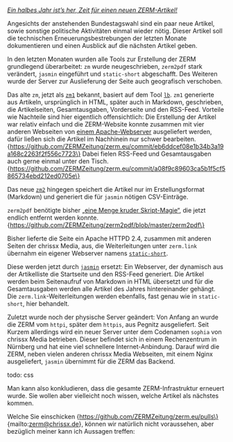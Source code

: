 [_Ein halbes Jahr ist’s her, Zeit für einen neuen ZERM-Artikel!_](https://twitter.com/nichtchrissx/status/1409117348108324866)

Angesichts der anstehenden Bundestagswahl sind ein paar neue Artikel, sowie sonstige politische Aktivitäten einmal wieder nötig. Dieser Artikel soll die technischen Erneuerungsbestrebungen der letzten Monate dokumentieren und einen Ausblick auf die nächsten Artikel geben.

In den letzten Monaten wurden alle Tools zur Erstellung der ZERM grundlegend überarbeitet: `zm` wurde neugeschrieben, `zerm2pdf` stark verändert, `jasmin` eingeführt und `static-short` abgeschafft. Des Weiteren wurde der Server zur Auslieferung der Seite auch geografisch verschoben.

Das alte `zm`, jetzt als [`zm1`](https://github.com/ZERMZeitung/zm1) bekannt, basiert auf dem Tool [`lb`](https://github.com/LukeSmithxyz/lb). `zm1` generierte aus Artikeln, ursprünglich in HTML, später auch in Markdown, geschrieben, die Artikelseiten, Gesamtausgaben, Vorderseite und den RSS-Feed. Vorteile wie Nachteile sind hier eigentlich offensichtlich: Die Erstellung der Artikel war relativ einfach und die ZERM-Website konnte zusammen mit vier anderen Webseiten von [einem Apache-Webserver](https://github.com/chrissxMedia/chrissx.de.conf.sh/blob/14b0712def19e791c0e3d28e000b86f7259ef9e0/apache2/default-ssl.conf) ausgeliefert werden, dafür ließen sich die Artikel im Nachhinein nur schwer bearbeiten. \{https://github.com/ZERMZeitung/zerm.eu/commit/eb6ddcef08e1b34b3a19a168c2263f2f556c7723\} Dabei fielen RSS-Feed und Gesamtausgaben auch gerne einmal unter den Tisch. \{https://github.com/ZERMZeitung/zerm.eu/commit/a08f9c89603ca5b1f5cf5865734ebd212ed0705e\}

Das neue [`zm2`](https://github.com/ZERMZeitung/zm2) hingegen speichert die Artikel nur im Erstellungsformat (Markdown) und generiert die für `jasmin` nötigen CSV-Einträge.

`zerm2pdf` benötigte bisher [„eine Menge kruder Skript-Magie“](https://github.com/chrissxYT/zerm2pdf/blob/master/zerm2pdf#L31-L56), die jetzt endlich entfernt werden konnte. \{https://github.com/ZERMZeitung/zerm2pdf/blob/master/zerm2pdf\}

Bisher lieferte die Seite ein Apache HTTPD 2.4, zusammen mit anderen Seiten der chrissx Media, aus, die Weiterleitungen unter `zerm.link` übernahm ein eigener Webserver namens [`static-short`](https://github.com/ZERMZeitung/static-short).

Diese werden jetzt durch [`jasmin`](https://github.com/ZERMZeitung/jasmin) ersetzt: Ein Webserver, der dynamisch aus der Artikelliste die Startseite und den RSS-Feed generiert. Die Artikel werden beim Seitenaufruf von Markdown in HTML übersetzt und für die Gesamtausgaben werden alle Artikel des Jahres hintereinander gehängt. Die `zerm.link`-Weiterleitungen werden ebenfalls, fast genau wie in `static-short`, hier behandelt.

Zuletzt wurde noch der physische Server geändert: Von Anfang an wurde die ZERM vom `httpi`, später dem `httpis`, aus Pegnitz ausgeliefert. Seit Kurzem allerdings wird ein neuer Server unter dem Codenamen `sophia` von chrissx Media betrieben. Dieser befindet sich in einem Rechenzentrum in Nürnberg und hat eine viel schnellere Internet-Anbindung. Darauf wird die ZERM, neben vielen anderen chrissx Media Webseiten, mit einem Nginx ausgeliefert, `jasmin` übernimmt für die ZERM das Backend.

todo: css

Man kann also konkludieren, dass die gesamte ZERM-Infrastruktur erneuert wurde. Sie wollen aber vielleicht noch wissen, welche Artikel als nächstes kommen.

Welche Sie einschicken \{https://github.com/ZERMZeitung/zerm.eu/pulls\} \{mailto:zerm@chrissx.de\}, können wir natürlich nicht voraussehen, aber bezüglich meiner kann ich Aussagen treffen:
